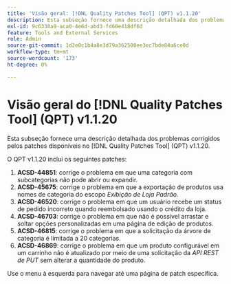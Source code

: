```yaml
---
title: 'Visão geral: [!DNL Quality Patches Tool] (QPT) v1.1.20'
description: Esta subseção fornece uma descrição detalhada dos problemas corrigidos pelos patches disponíveis no  [!DNL Quality Patches Tool] (QPT) v1.1.20.
exl-id: 9c6338a9-aca0-4e6d-abd3-fd60e418df6d
feature: Tools and External Services
role: Admin
source-git-commit: 1d2e0c1b4a8e3d79a362500ee3ec7bde84a6ce0d
workflow-type: tm+mt
source-wordcount: '173'
ht-degree: 0%

---
```


# Visão geral do [!DNL Quality Patches Tool] (QPT) v1.1.20

Esta subseção fornece uma descrição detalhada dos problemas corrigidos pelos patches disponíveis no [!DNL Quality Patches Tool] (QPT) v1.1.20.

O QPT v1.1.20 inclui os seguintes patches:

1. **ACSD-44851**: corrige o problema em que uma categoria com subcategorias não pode abrir ou expandir.
1. **ACSD-45675**: corrige o problema em que a exportação de produtos usa nomes de categoria do escopo *Exibição de Loja Padrão*.
1. **ACSD-46520**: corrige o problema em que um usuário recebe um status de pedido incorreto quando reembolsado usando o crédito da loja.
1. **ACSD-46703**: corrige o problema em que não é possível arrastar e soltar opções personalizadas em uma página de edição de produtos.
1. **ACSD-46815**: corrige o problema em que a solicitação da árvore de categoria é limitada a 20 categorias.
1. **ACSD-46869**: corrige o problema em que um produto configurável em um carrinho não é atualizado por meio de uma solicitação da *API REST de PUT* sem alterar a quantidade do produto.

Use o menu à esquerda para navegar até uma página de patch específica.
